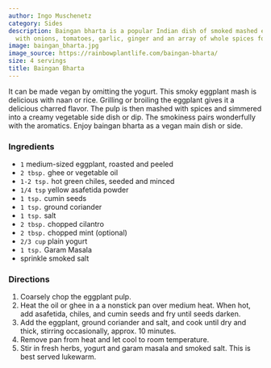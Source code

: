 ```yaml
---
author: Ingo Muschenetz
category: Sides
description: Baingan bharta is a popular Indian dish of smoked mashed eggplant seasoned
  with onions, tomatoes, garlic, ginger and an array of whole spices for deep flavor.
image: baingan_bharta.jpg
image_source: https://rainbowplantlife.com/baingan-bharta/
size: 4 servings
title: Baingan Bharta
---
```


It can be made vegan by omitting the yogurt. This smoky eggplant mash is delicious
  with naan or rice. Grilling or broiling the eggplant gives it a delicious charred
  flavor. The pulp is then mashed with spices and simmered into a creamy vegetable
  side dish or dip. The smokiness pairs wonderfully with the aromatics. Enjoy baingan
  bharta as a vegan main dish or side.

### Ingredients

* `1` medium-sized eggplant, roasted and peeled
* `2 tbsp.` ghee or vegetable oil
* `1-2 tsp.` hot green chiles, seeded and minced
* `1/4 tsp` yellow asafetida powder
* `1 tsp.` cumin seeds
* `1 tsp.` ground coriander
* `1 tsp.` salt
* `2 tbsp.` chopped cilantro
* `2 tbsp.` chopped mint (optional)
* `2/3 cup` plain yogurt
* `1 tsp.` Garam Masala
* sprinkle smoked salt

### Directions

1. Coarsely chop the eggplant pulp. 
2. Heat the oil or ghee in a a nonstick pan over medium heat. When hot, add asafetida, chiles, and cumin seeds and fry until seeds darken. 
3. Add the eggplant, ground coriander and salt, and cook until dry and thick, stirring occasionally, approx. 10 minutes.
4. Remove pan from heat and let cool to room temperature. 
5. Stir in fresh herbs, yogurt and garam masala and smoked salt. This is best served lukewarm.